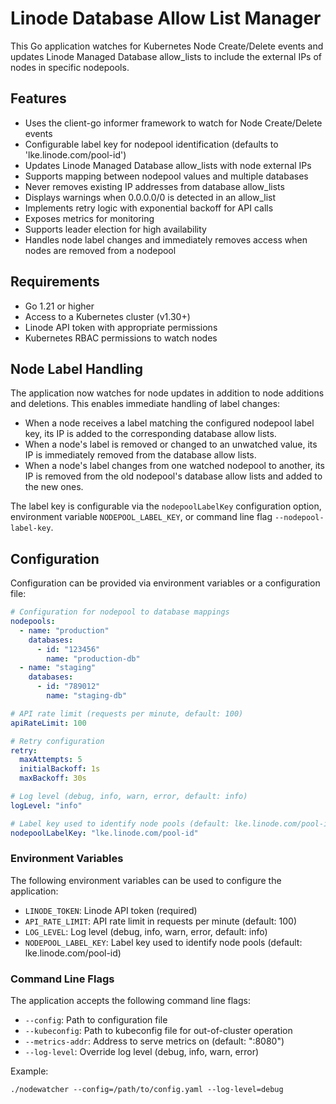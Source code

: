 # Linode Database Allow List Manager

This Go application watches for Kubernetes Node Create/Delete events and updates Linode Managed Database allow_lists to include the external IPs of nodes in specific nodepools.

## Features

- Uses the client-go informer framework to watch for Node Create/Delete events
- Configurable label key for nodepool identification (defaults to 'lke.linode.com/pool-id')
- Updates Linode Managed Database allow_lists with node external IPs
- Supports mapping between nodepool values and multiple databases
- Never removes existing IP addresses from database allow_lists
- Displays warnings when 0.0.0.0/0 is detected in an allow_list
- Implements retry logic with exponential backoff for API calls
- Exposes metrics for monitoring
- Supports leader election for high availability
- Handles node label changes and immediately removes access when nodes are removed from a nodepool

## Requirements

- Go 1.21 or higher
- Access to a Kubernetes cluster (v1.30+)
- Linode API token with appropriate permissions
- Kubernetes RBAC permissions to watch nodes

## Node Label Handling

The application now watches for node updates in addition to node additions and deletions. This enables immediate handling of label changes:

- When a node receives a label matching the configured nodepool label key, its IP is added to the corresponding database allow lists.
- When a node's label is removed or changed to an unwatched value, its IP is immediately removed from the database allow lists.
- When a node's label changes from one watched nodepool to another, its IP is removed from the old nodepool's database allow lists and added to the new ones.

The label key is configurable via the `nodepoolLabelKey` configuration option, environment variable `NODEPOOL_LABEL_KEY`, or command line flag `--nodepool-label-key`.

## Configuration

Configuration can be provided via environment variables or a configuration file:

```yaml
# Configuration for nodepool to database mappings
nodepools:
  - name: "production"
    databases:
      - id: "123456"
        name: "production-db"
  - name: "staging"
    databases:
      - id: "789012"
        name: "staging-db"

# API rate limit (requests per minute, default: 100)
apiRateLimit: 100

# Retry configuration
retry:
  maxAttempts: 5
  initialBackoff: 1s
  maxBackoff: 30s

# Log level (debug, info, warn, error, default: info)
logLevel: "info"

# Label key used to identify node pools (default: lke.linode.com/pool-id)
nodepoolLabelKey: "lke.linode.com/pool-id"
```

### Environment Variables

The following environment variables can be used to configure the application:

- `LINODE_TOKEN`: Linode API token (required)
- `API_RATE_LIMIT`: API rate limit in requests per minute (default: 100)
- `LOG_LEVEL`: Log level (debug, info, warn, error, default: info)
- `NODEPOOL_LABEL_KEY`: Label key used to identify node pools (default: lke.linode.com/pool-id)

### Command Line Flags

The application accepts the following command line flags:

- `--config`: Path to configuration file
- `--kubeconfig`: Path to kubeconfig file for out-of-cluster operation
- `--metrics-addr`: Address to serve metrics on (default: ":8080")
- `--log-level`: Override log level (debug, info, warn, error)

Example:
```
./nodewatcher --config=/path/to/config.yaml --log-level=debug
```